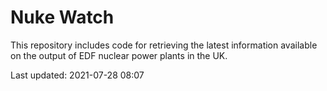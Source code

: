 # Nuke Watch

This repository includes code for retrieving the latest information available on the output of EDF nuclear power plants in the UK.

Last updated: 2021-07-28 08:07